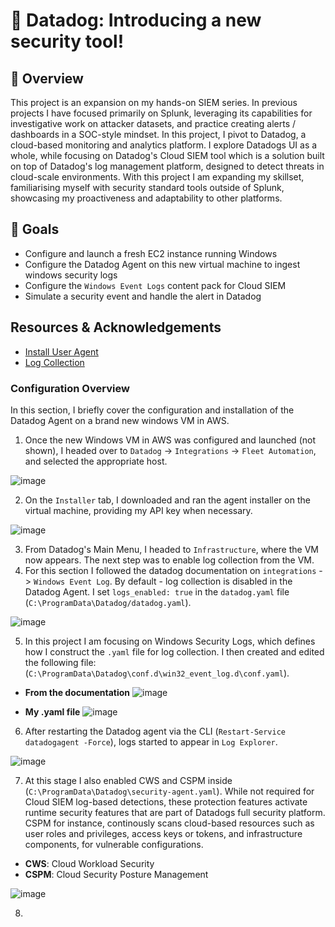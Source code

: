 # 🔎 Datadog: Introducing a new security tool!

## 📖 Overview
This project is an expansion on my hands-on SIEM series. In previous projects I have focused primarily on Splunk, leveraging its capabilities for investigative work on attacker datasets, and practice creating alerts / dashboards in a SOC-style mindset. In this project, I pivot to Datadog, a cloud-based monitoring and analytics platform. I explore Datadogs UI as a whole, while focusing on Datadog's Cloud SIEM tool which is a solution built on top of Datadog's log management platform, designed to detect threats in cloud-scale environments. With this project I am expanding my skillset, familiarising myself with security standard tools outside of Splunk, showcasing my proactiveness and adaptability to other platforms.

## 🎯 Goals
- Configure and launch a fresh EC2 instance running Windows
- Configure the Datadog Agent on this new virtual machine to ingest windows security logs
- Configure the `Windows Event Logs` content pack for Cloud SIEM
- Simulate a security event and handle the alert in Datadog

## Resources & Acknowledgements
- [Install User Agent](https://app.datadoghq.eu/fleet/install-agent/latest?platform=windows)
- [Log Collection](https://docs.datadoghq.com/integrations/win32_event_log/?tab=logs)



### Configuration Overview
In this section, I briefly cover the configuration and installation of the Datadog Agent on a brand new windows VM in AWS.

1. Once the new Windows VM in AWS was configured and launched (not shown), I headed over to `Datadog` -> `Integrations` -> `Fleet Automation`, and selected the appropriate host.

![image](https://github.com/user-attachments/assets/43f6f5c8-2dce-4838-890e-06b489fae71d)

2. On the `Installer` tab, I downloaded and ran the agent installer on the virtual machine, providing my API key when necessary.

![image](https://github.com/user-attachments/assets/3b674f6e-74fb-4250-b887-5120a356fd91)

3. From Datadog's Main Menu, I headed to `Infrastructure`, where the VM now appears. The next step was to enable log collection from the VM.
4. For this section I followed the datadog documentation on `integrations` -> `Windows Event Log`. By default - log collection is disabled in the Datadog Agent. I set `logs_enabled: true` in the `datadog.yaml` file (`C:\ProgramData\Datadog/datadog.yaml`).

![image](https://github.com/user-attachments/assets/1b17be16-dd41-406d-88a6-2a81bafa48f8)

5. In this project I am focusing on Windows Security Logs, which defines how I construct the `.yaml` file for log collection. I then created and edited the following file: (`C:\ProgramData\Datadog\conf.d\win32_event_log.d\conf.yaml`).

- **From the documentation**
![image](https://github.com/user-attachments/assets/e8d95af6-7cf4-443a-9ceb-9752d12ee9f3)

- **My .yaml file**
![image](https://github.com/user-attachments/assets/1c9ca30f-9c49-4c35-a27f-a3b2f2fdd68a)

6. After restarting the Datadog agent via the CLI (`Restart-Service datadogagent -Force`), logs started to appear in `Log Explorer`.

![image](https://github.com/user-attachments/assets/0a426d92-1b43-44b5-b0c1-e36af917bf27)

7. At this stage I also enabled CWS and CSPM inside (`C:\ProgramData\Datadog\security-agent.yaml`). While not required for Cloud SIEM log-based detections, these protection features activate runtime security features that are part of Datadogs full security platform. CSPM for instance, continously scans cloud-based resources such as user roles and privileges, access keys or tokens, and infrastructure components, for vulnerable configurations.

- **CWS**: Cloud Workload Security
- **CSPM**: Cloud Security Posture Management

![image](https://github.com/user-attachments/assets/d56cbc16-c3e9-4960-ab15-35070f153d39)

8. 
